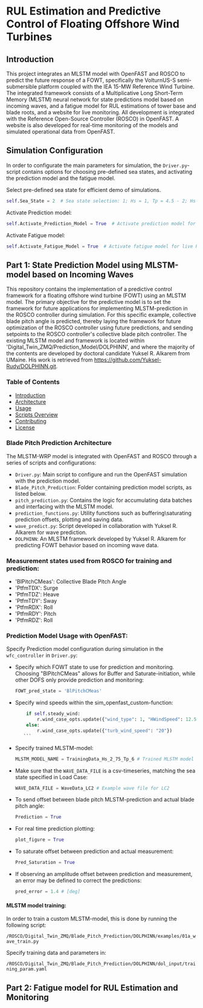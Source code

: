 # RUL Estimation and Predictive Control of Floating Offshore Wind Turbines

## Introduction

This project integrates an MLSTM model with OpenFAST and ROSCO to predict the future response of a FOWT, specifically the VolturnUS-S semi-submersible platform coupled with the IEA 15-MW Reference Wind Turbine. The integrated framework consists of a Multiplicative Long Short-Term Memory (MLSTM) neural network for state predictions model based on incoming waves, and a fatigue model for RUL estimations of tower base and blade roots, and a website for live monitoring. All development is integrated with the Reference Open-Source Controller (ROSCO) in OpenFAST. A website is also developed for real-time monitoring of the models and simulated operational data from OpenFAST.

## Simulation Configuration

In order to configurate the main parameters for simulation, the `Driver.py`-script contains options for choosing pre-defined sea states, and activating the prediction model and the fatigue model.

Select pre-defined sea state for efficient demo of simulations.
  ```python
  self.Sea_State = 2  # Sea state selection: 1; Hs = 1, Tp = 4.5 - 2; Hs = 2, Tp = 5.5 - 3; Hs = 3.5, Tp = 6.5
   ``` 


Activate Prediction model:
  ```python
  self.Activate_Prediction_Model = True  # Activate prediction model for prediction of future states based on incoming waves
  ``` 
Activate Fatigue model:
  ```python
  self.Activate_Fatigue_Model = True  # Activate fatigue model for live RUL Estimation of Tower Base and Blade Roots
  ``` 

## Part 1: State Prediction Model using MLSTM-model based on Incoming Waves

This repository contains the implementation of a predictive control framework for a floating offshore wind turbine (FOWT) using an MLSTM model. The primary objective for the predictive model is to set the framework for future applications for implementing MLSTM-prediction in the ROSCO controller during simulation. For this specific example, collective blade pitch angle is predicted, thereby laying the framework for future optimization of the ROSCO controller using future predictions, and sending setpoints to the ROSCO controller's collective blade pitch controller. The existing MLSTM model and framework is located within 'Digital_Twin_ZMQ/Prediction_Model/DOLPHINN', and where the majority of the contents are developed by doctoral candidate Yuksel R. Alkarem from UMaine. His work is retrieved from https://github.com/Yuksel-Rudy/DOLPHINN.git.

### Table of Contents
- [Introduction](#introduction)
- [Architecture](#architecture)
- [Usage](#usage)
- [Scripts Overview](#scripts-overview)
- [Contributing](#contributing)
- [License](#license)

### Blade Pitch Prediction Architecture

The MLSTM-WRP model is integrated with OpenFAST and ROSCO through a series of scripts and configurations:

- `Driver.py`: Main script to configure and run the OpenFAST simulation with the prediction model.
- `Blade_Pitch_Prediction`: Folder containing prediction model scripts, as listed below.
- `pitch_prediction.py`: Contains the logic for accumulating data batches and interfacing with the MLSTM model.
- `prediction_functions.py`: Utility functions such as buffering\saturating prediction offsets, plotting and saving data. 
- `wave_predict.py`: Script developed in collaboration with Yuksel R. Alkarem for wave prediction.
- `DOLPHINN`: An MLSTM framework developed by Yuksel R. Alkarem for predicting FOWT behavior based on incoming wave data.

### Measurement states used from ROSCO for training and prediction:

- 'BlPitchCMeas': Collective Blade Pitch Angle
- 'PtfmTDX': Surge
- 'PtfmTDZ': Heave
- 'PtfmTDY': Sway
- 'PtfmRDX': Roll
- 'PtfmRDY': Pitch
- 'PtfmRDZ': Roll
  

### Prediction Model Usage with OpenFAST:

Specify Prediction model configuration during simulation in the `wfc_controller` in `Driver.py`:

- Specify which FOWT state to use for prediction and monitoring. Choosing "BlPitchCMeas" allows for Buffer and Saturate-initiation, while other DOFS only provide prediction and monitoring:
    ```python
    FOWT_pred_state = 'BlPitchCMeas'
     ```
- Specify wind speeds within the sim_openfast_custom-function:
    ```python
        if self.steady_wind:
            r.wind_case_opts.update({"wind_type": 1, "HWindSpeed": 12.5})   # Change 12.5 to desired steady wind speed
        else:
            r.wind_case_opts.update({"turb_wind_speed": "20"})              # Change 20 to desired turbulent wind speed
       ```

- Specify trained MLSTM-model:
    ```python
    MLSTM_MODEL_NAME = TrainingData_Hs_2_75_Tp_6 # Trained MLSTM model
     ```

- Make sure that the `WAVE_DATA_FILE` is a csv-timeseries, matching the sea state specified in Load Case:
    ```python
    WAVE_DATA_FILE = WaveData_LC2 # Example wave file for LC2
     ```
- To send offset between blade pitch MLSTM-prediction and actual blade pitch angle:
    ```python
    Prediction = True 
     ```
    
-  For real time prediction plotting:
    ```python
    plot_figure = True
     ```

- To saturate offset between prediction and actual measurement:
    ```python
    Pred_Saturation = True
     ```

- If observing an amplitude offset between prediction and measurement, an error may be defined to correct the predictions:
    ```python
    pred_error = 1.4 # [deg]
     ```

#### MLSTM model training:

In order to train a custom MLSTM-model, this is done by running the following script:

`/ROSCO/Digital_Twin_ZMQ/Blade_Pitch_Prediction/DOLPHINN/examples/01a_wave_train.py`

Specify training data and parameters in:

`/ROSCO/Digital_Twin_ZMQ/Blade_Pitch_Prediction/DOLPHINN/dol_input/training_param.yaml`

## Part 2: Fatigue model for RUL Estimation and Monitoring

